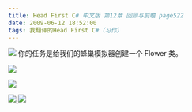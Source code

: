 ```yaml
---
title: Head First C# 中文版 第12章 回顾与前瞻 page522
date: 2009-06-12 18:52:00
tags: 我翻译的Head First C#（习作）
---
```

![](https://p-blog.csdn.net/images/p_blog_csdn_net/cuipengfei1/EntryImages/20090612/2009-06-12_18-36-54.jpg) 你的任务是给我们的蜂巢模拟器创建一个  Flower  类。

![](https://p-blog.csdn.net/images/p_blog_csdn_net/cuipengfei1/EntryImages/20090612/2009-06-12_18-38-21.jpg)

![](https://p-blog.csdn.net/images/p_blog_csdn_net/cuipengfei1/EntryImages/20090612/2009-06-12_18-44-14.jpg)



[ ![](https://profile.csdnimg.cn/5/2/5/3_cuipengfei1)
![](https://g.csdnimg.cn/static/user-reg-year/1x/11.png)
](https://blog.csdn.net/cuipengfei1)





